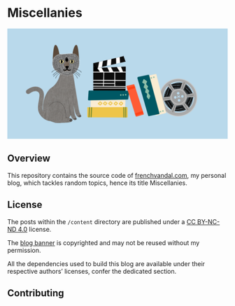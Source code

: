 # Miscellanies

![frenchvandal.com official banner](https://raw.githubusercontent.com/frenchvandal/frenchvandal/master/static/banner.webp "Official banner")

## Overview

This repository contains the source code of [frenchvandal.com](https://frenchvandal.com), my personal blog, which tackles random topics, hence its title Miscellanies.

## License

The posts within the `/content` directory are published under a [CC BY-NC-ND 4.0](https://creativecommons.org/licenses/by-nc-nd/4.0/) license.

The [blog banner](/static/banner.png?raw=true) is copyrighted and may not be reused without my permission.

All the dependencies used to build this blog are available under their respective authors’ licenses, confer the dedicated section.

## Contributing
